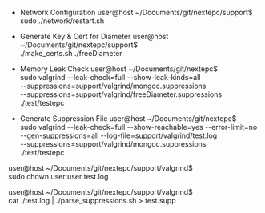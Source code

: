 
* Network Configuration
user@host ~/Documents/git/nextepc/support$ \
    sudo ./network/restart.sh

* Generate Key & Cert for Diameter
user@host ~/Documents/git/nextepc/support$ \
    ./make_certs.sh ./freeDiameter

* Memory Leak Check
user@host ~/Documents/git/nextepc$ \
    sudo valgrind --leak-check=full --show-leak-kinds=all \
    --suppressions=support/valgrind/mongoc.suppressions \
    --suppressions=support/valgrind/freeDiameter.suppressions \
    ./test/testepc

* Generate Suppression File
user@host ~/Documents/git/nextepc$ \
    sudo valgrind --leak-check=full --show-reachable=yes --error-limit=no \
    --gen-suppressions=all --log-file=support/valgrind/test.log \
    --suppressions=support/valgrind/mongoc.suppressions \
    ./test/testepc

user@host ~/Documents/git/nextepc/support/valgrind$ \
    sudo chown user:user test.log

user@host ~/Documents/git/nextepc/support/valgrind$ \
    cat ./test.log | ./parse_suppressions.sh > test.supp
